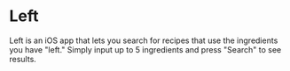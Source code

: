 # Left
Left is an iOS app that lets you search for recipes that use the ingredients you have "left." Simply input up to 5 ingredients and press 
"Search" to see results.
